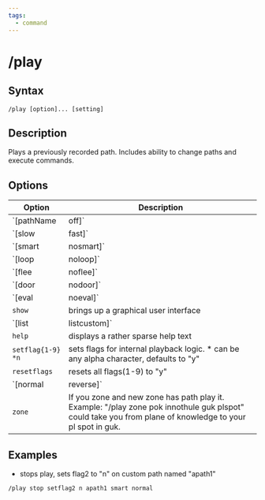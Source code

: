 ```yaml
---
tags:
  - command
---
```


# /play

## Syntax

<!--cmd-syntax-start-->
```eqcommand
/play [option]... [setting]
```
<!--cmd-syntax-end-->

## Description

<!--cmd-desc-start-->
Plays a previously recorded path. Includes ability to change paths and execute commands.
<!--cmd-desc-end-->

## Options

| Option | Description |
|--------|-------------|
| `[pathName | off]` | plays the path, or stops playing the path |
| `[slow | fast]` | walks or runs the path |
| `[smart|nosmart]` | Start playback from nearest way point, or start from the beginning. |
| `[loop|noloop]` | Loop = Continuous playback<br><br>noloop = single playback |
| `[flee|noflee]` | reverse playback, or don't |
| `[door|nodoor]` | automatically open doors or not |
| `[eval|noeval]` | If the current location has a checkpoint that starts with slash (/) evaluate it like mq2melee does. |
| `show` | brings up a graphical user interface |
| `[list|listcustom]` | * list=show a list of all available paths<br>* listcustom=show paths matching customsearch, a value set with /advpath |
| `help` | displays a rather sparse help text |
| `setflag{1-9} *n` | sets flags for internal playback logic. * can be any alpha character, defaults to "y" |
| `resetflags` | resets all flags(1-9) to "y" |
| `[normal|reverse]` | play path forward or backward |
| `zone` | If you zone and new zone has path play it. Example: "/play zone pok innothule guk plspot" could take you from plane of knowledge to your pl spot in guk. |

## Examples

- stops play, sets flag2 to "n" on custom path named "apath1"

```eqcommand
/play stop setflag2 n apath1 smart normal
```